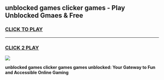 
## unblocked games clicker games - Play Unblocked Gmaes & Free
<h3>
<a href="https://premium.freeplayer.one?title=unblocked_games_clicker_games&ref=20F">CLICK TO PLAY</a></h3>
<hr>

<h3>
<a href="https://premium.freeplayer.one?title=unblocked_games_clicker_games&ref=20F">CLICK 2 PLAY</a>
  
</h3>

<a href="https://premium.freeplayer.one?title=unblocked_games_clicker_games&ref=20F/"><img src="https://clearcache.store/games.png"></a>


**unblocked games clicker games games unblocked: Your Gateway to Fun and Accessible Online Gaming**
